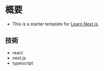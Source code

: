 # 概要

- This is a starter template for [Learn Next.js](https://nextjs.org/learn).

## 技術

- react
- next.js
- typescript
